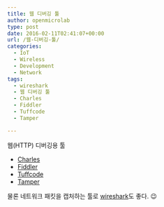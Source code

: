 ```yaml
---
title: 웹 디버깅 툴
author: openmicrolab
type: post
date: 2016-02-11T02:41:07+00:00
url: /웹-디버깅-툴/
categories:
  - IoT
  - Wireless
  - Development
  - Network
tags:
  - wireshark
  - 웹 디버깅 툴
  - Charles
  - Fiddler
  - Tuffcode
  - Tamper

---
```

웹(HTTP) 디버깅용 툴

  * <a href="https://www.charlesproxy.com/" target="_blank">Charles</a>
  * <a href="http://www.telerik.com/fiddler" target="_blank">Fiddler</a>
  * <a href="http://www.tuffcode.com/" target="_blank">Tuffcode</a>
  * <a href="http://dutzi.github.io/tamper/" target="_blank">Tamper</a>

물론 네트워크 패킷을 캡처하는 툴로 <a href="https://www.wireshark.org/" target="_blank">wireshark</a>도 좋다. 😉